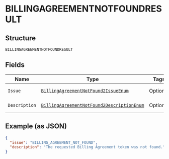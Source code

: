
# BILLINGAGREEMENTNOTFOUNDRESULT

## Structure

`BILLINGAGREEMENTNOTFOUNDRESULT`

## Fields

| Name | Type | Tags | Description | Getter | Setter |
|  --- | --- | --- | --- | --- | --- |
| `Issue` | [`BillingAgreementNotFound2IssueEnum`](../../doc/models/billing-agreement-not-found-2-issue-enum.md) | Optional | - | BillingAgreementNotFound2IssueEnum getIssue() | setIssue(BillingAgreementNotFound2IssueEnum issue) |
| `Description` | [`BillingAgreementNotFound2DescriptionEnum`](../../doc/models/billing-agreement-not-found-2-description-enum.md) | Optional | - | BillingAgreementNotFound2DescriptionEnum getDescription() | setDescription(BillingAgreementNotFound2DescriptionEnum description) |

## Example (as JSON)

```json
{
  "issue": "BILLING_AGREEMENT_NOT_FOUND",
  "description": "The requested Billing Agreement token was not found."
}
```

